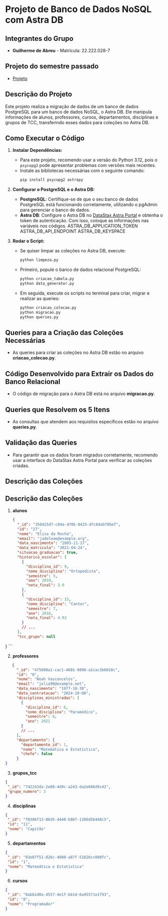# Projeto de Banco de Dados NoSQL com Astra DB

## Integrantes do Grupo
- **Guilherme de Abreu** - Matrícula: 22.222.028-7

## Projeto do semestre passado

- [Projeto](https://github.com/GuizinhoAB/Modelo-de-Banco-de-Dados/tree/main)

## Descrição do Projeto
Este projeto realiza a migração de dados de um banco de dados PostgreSQL para um banco de dados NoSQL, o Astra DB. Ele manipula informações de alunos, professores, cursos, departamentos, disciplinas e grupos de TCC, transferindo esses dados para coleções no Astra DB.

## Como Executar o Código

1. **Instalar Dependências:**
   - Para este projeto, recomendo usar a versão do Python 3.12, pois o `psycopg2` pode apresentar problemas com versões mais recentes.
   - Instale as bibliotecas necessárias com o seguinte comando:
     ```bash
     pip install psycopg2 astrapy
     ```

2. **Configurar o PostgreSQL e o Astra DB:**
   - **PostgreSQL**: Certifique-se de que o seu banco de dados PostgreSQL está funcionando corretamente, utilizando o pgAdmin para gerenciar o banco de dados.
   - **Astra DB**: Configure o Astra DB no [DataStax Astra Portal](https://astra.datastax.com/) e obtenha o token de autenticação.
   Com isso, coloque as informações nas variáveis nos códigos.
   ASTRA_DB_APPLICATION_TOKEN
   ASTRA_DB_API_ENDPOINT 
   ASTRA_DB_KEYSPACE


3. **Rodar o Script:**
   - Se quiser limpar as coleções no Astra DB, execute:
     ```bash
     python limpeza.py
     ```

   - Primeiro, popule o banco de dados relacional PostgreSQL:
     ```bash
     python criacao_tabela.py
     python data_generator.py
     ```

   - Em seguida, execute os scripts no terminal para criar, migrar e realizar as queries:
     ```bash
     python criacao_colecao.py
     python migracao.py
     python queries.py
     ```

## Queries para a Criação das Coleções Necessárias

- As queries para criar as coleções no Astra DB estão no arquivo **criacao_colecao.py**.

## Código Desenvolvido para Extrair os Dados do Banco Relacional

- O código de migração para o Astra DB está no arquivo **migracao.py**.

## Queries que Resolvem os 5 Itens

- As consultas que atendem aos requisitos específicos estão no arquivo **queries.py**.

## Validação das Queries

- Para garantir que os dados foram migrados corretamente, recomendo usar a interface do DataStax Astra Portal para verificar as coleções criadas.

## Descrição das Coleções

## Descrição das Coleções

1. **alunos**
   ```json
   {
     "_id": "350425d7-c84a-470b-8425-d7c84ab70bef",
     "id": "27",
     "nome": "Elisa da Rocha",
     "email": "jadeleao@example.org",
     "data_nascimento": "2003-11-17",
     "data_matricula": "2021-04-24",
     "situacao_graduacao": true,
     "historico_escolar": [
       {
         "disciplina_id": 9,
         "nome_disciplina": "Ortopedista",
         "semestre": 5,
         "ano": 2019,
         "nota_final": 3.9
       },
       {
         "disciplina_id": 15,
         "nome_disciplina": "Cantor",
         "semestre": 7,
         "ano": 2016,
         "nota_final": 4.92
       }
       // ...
     ],
     "tcc_grupo": null
  }
     ```

  2. **professores**
  ```json
     {
       "_id": "475098a1-cac1-4601-9098-a1cac1b6018c",
       "id": "6",
       "nome": "Noah Vasconcelos",
       "email": "julia96@example.net",
       "data_nascimento": "1977-10-30",
       "data_contratacao": "2024-10-08",
       "disciplinas_ministradas": [
         {
           "disciplina_id": 6,
           "nome_disciplina": "Paramédico",
           "semestre": 6,
           "ano": 2021
         }
         // ...
       ],
       "departamento": {
         "departamento_id": 1,
         "nome": "Matemática e Estatística",
         "chefe": false
       }
  }

  ```
   3. **grupos_tcc**
   ```json
  {
    "_id": "742243da-2e68-4d9c-a243-da2e686d9c42",
    "grupo_numero": 3
  }

  ```

   4. **disciplinas**
   ```json
  {
    "_id": "f0386f13-86d5-4448-b86f-1386d5b448c5",
    "id": "11",
    "nome": "Capitão"
  }

  ``` 

   5. **departamentos**
   ```json
  {
    "_id": "03e87f51-826c-4080-a87f-51826cc080fc",
    "id": "1",
    "nome": "Matemática e Estatística"
  }

  ```

   6. **cursos**
   ```json
  {
    "_id": "8abb1d0a-4557-4e1f-bb1d-0a45571e1f93",
    "id": "8",
    "nome": "Programador"
  }

```
